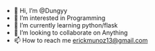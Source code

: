 - 👋 Hi, I’m @Dungyy 
- 👀 I’m interested in Programming 
- 🌱 I’m currently learning python/flask
- 💞️ I’m looking to collaborate on Anything
- 📫 How to reach me erickmunoz13@gmail.com

<!---
Dungyy/Dungyy is a ✨ special ✨ repository because its `README.md` (this file) appears on your GitHub profile.
You can click the Preview link to take a look at your changes.
--->
